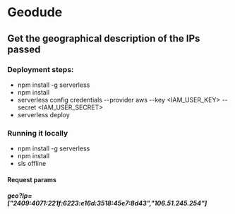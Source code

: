 # Geodude

## Get the geographical description of the IPs passed

### Deployment steps:
- npm install -g serverless
- npm install
- serverless config credentials --provider aws --key <IAM_USER_KEY> --secret <IAM_USER_SECRET>
- serverless deploy


### Running it locally
- npm install -g serverless
- npm install
- sls offline

#### Request params
##### geo?ip=["2409:4071:221f:6223:e16d:3518:45e7:8d43","106.51.245.254"]